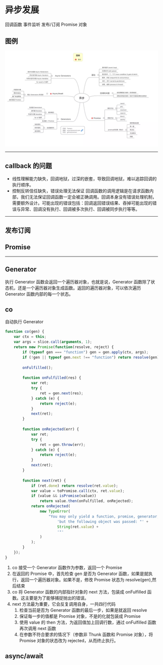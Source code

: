 # 异步发展

回调函数
事件监听
发布/订阅
Promise 对象

## 图例

![异步](../imgs/async.webp)

---

## callback 的问题

-   线性理解能力缺失，回调地狱，过深的嵌套，导致回调地狱，难以追踪回调的执行顺序。
-   控制反转信任缺失，错误处理无法保证
    回调函数的调用逻辑是在请求函数内部，我们无法保证回调函数一定会被正确调用。回调本身没有错误处理机制，需要额外设计。可能出现的错误包括：回调返回错误结果、吞掉可能出现的错误与异常、回调没有执行、回调被多次执行、回调被同步执行等等。

---

## 发布订阅

## Promise

---

## Generator

执行 Generator 函数会返回一个遍历器对象，也就是说，Generator 函数除了状态机，还是一个遍历器对象生成函数。返回的遍历器对象，可以依次遍历 Generator 函数内部的每一个状态。

## co

自动执行 Generator

```js
function co(gen) {
    var ctx = this;
    var args = slice.call(arguments, 1);
    return new Promise(function(resolve, reject) {
        if (typeof gen === "function") gen = gen.apply(ctx, args);
        if (!gen || typeof gen.next !== "function") return resolve(gen);

        onFulfilled();

        function onFulfilled(res) {
            var ret;
            try {
                ret = gen.next(res);
            } catch (e) {
                return reject(e);
            }
            next(ret);
        }

        function onRejected(err) {
            var ret;
            try {
                ret = gen.throw(err);
            } catch (e) {
                return reject(e);
            }
            next(ret);
        }

        function next(ret) {
            if (ret.done) return resolve(ret.value);
            var value = toPromise.call(ctx, ret.value);
            if (value && isPromise(value))
                return value.then(onFulfilled, onRejected);
            return onRejected(
                new TypeError(
                    "You may only yield a function, promise, generator, array, or object, " +
                        'but the following object was passed: "' +
                        String(ret.value) +
                        '"'
                )
            );
        }
    });
}
```

1. co 接受一个 Generator 函数作为参数，返回一个 Promise
2. 在返回的 Promise 中，首先检查 gen 是否为 Generator 函数，如果是就执行，返回一个遍历器对象。如果不是，修改 Promise 状态为 resolve(gen),然后结束
3. co 将 Generator 函数的内部指针对象的 next 方法，包装成 onFulfilled 函数。这主要是为了能够捕捉抛出的错误。
4. next 方法最为重要，它会反复调用自身，一共四行代码
    1. 检查当前是否为 Generator 函数的最后一步，如果是就返回 resolve
    2. 保证每一步的值都是 Promise 对象，不是的化就包装成 Promise
    3. 使用 value 的 then 方法，为返回值加上回调行数，通过 onFulfilled 函数再次调用 next 函数
    4. 在参数不符合要求的情况下（参数非 Thunk 函数和 Promise 对象），将 Promise 对象的状态改为 rejected，从而终止执行。

## async/await

